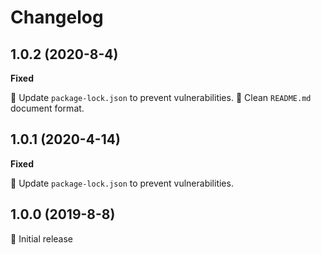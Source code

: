 # Changelog

## 1.0.2 (2020-8-4)

**Fixed**

🚨 Update `package-lock.json` to prevent vulnerabilities.
📄 Clean `README.md` document format.

## 1.0.1 (2020-4-14)

**Fixed**

🚨 Update `package-lock.json` to prevent vulnerabilities.

## 1.0.0 (2019-8-8)

🚀 Initial release